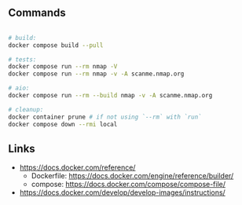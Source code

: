 ## Commands

```bash

# build:
docker compose build --pull

# tests:
docker compose run --rm nmap -V
docker compose run --rm nmap -v -A scanme.nmap.org

# aio:
docker compose run --rm --build nmap -v -A scanme.nmap.org

# cleanup:
docker container prune # if not using `--rm` with `run`
docker compose down --rmi local

```


## Links

- https://docs.docker.com/reference/
  - Dockerfile: https://docs.docker.com/engine/reference/builder/
  - compose: https://docs.docker.com/compose/compose-file/
- https://docs.docker.com/develop/develop-images/instructions/